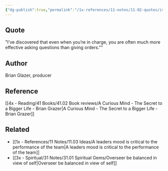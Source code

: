 ```yaml
---
{"dg-publish":true,"permalink":"/1x-references/11-notes/11-02-quotes/ive-discovered-that-even-when-you-re-in-charge-you-are-often-much-more-effective-asking-questions-than-giving-orders-brian-glazer/","title":"Ive discovered that even when you’re in charge, you are often much more effective asking questions than giving orders - Brian Glazer","noteIcon":""}
---
```



## Quote
"I’ve discovered that even when you’re in charge, you are often much more effective asking questions than giving orders.""

## Author
Brian Glazer, producer

## Reference
[[4x - Reading/41 Books/41.02 Book reviews/A Curious Mind - The Secret to a Bigger Life - Brian Grazer\|A Curious Mind - The Secret to a Bigger Life - Brian Grazer]]

## Related
- [[1x - References/11 Notes/11.03 Ideas/A leaders mood is critical to the performance of the team\|A leaders mood is critical to the performance of the team]]
- [[3x - Spiritual/31 Notes/31.01 Spiritual Gems/Overseer be balanced in view of self\|Overseer be balanced in view of self]]
